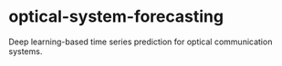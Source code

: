 # optical-system-forecasting
Deep learning-based time series prediction for optical communication systems.
